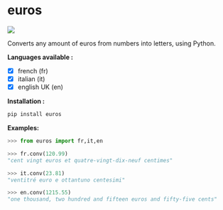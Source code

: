 # euros
[![](https://img.shields.io/badge/pypi-v1.0-blue)](https://pypi.org/project/euros/)

Converts any amount of euros from numbers into letters, using Python.

**Languages available :**
- [x] french (fr)
- [x] italian (it)
- [x] english UK (en)

**Installation :**
```python
pip install euros
```

**Examples:**

```python
>>> from euros import fr,it,en

>>> fr.conv(120.99)
"cent vingt euros et quatre-vingt-dix-neuf centimes"

>>> it.conv(23.81)
"ventitré euro e ottantuno centesimi"

>>> en.conv(1215.55)
"one thousand, two hundred and fifteen euros and fifty-five cents"
```
